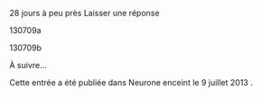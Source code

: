 
28 jours à peu près
Laisser une réponse	

130709a

130709b

À suivre…

 
Cette entrée a été publiée dans Neurone enceint le 9 juillet 2013 . 